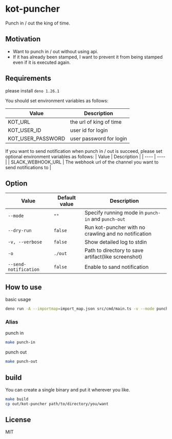 # kot-puncher

Punch in / out the king of time.

## Motivation

- Want to punch in / out without using api.
- If it has already been stamped, I want to prevent it from being stamped even if it is executed again.

## Requirements

please install `deno 1.26.1`

You should set environment variables as follows:

|  Value  |  Description |
| ---- | ---- |
|  KOT_URL  |   the url of king of time  |
|  KOT_USER_ID  |  user id for login  |
|  KOT_USER_PASSWORD  |  user password for login  |

If you want to send notification when punch in / out is succeed, please set optional environment variables as follows:
|  Value  |  Description |
| ---- | ---- |
|  SLACK_WEBHOOK_URL  | The webhook url of the channel you want to send notifications to |

## Option

|  Value  | Default value |  Description |
| ---- | ---- | ---- |
|  `--mode` | `""` | Specify running mode in `punch-in` and `punch-out` |
|  `--dry-run` | `false` | Run kot-puncher with no crawling and no notification |
|  `-v, --verbose` | `false` | Show detailed log to stdin |
|  `-o` | `./out` | Path to directory to save artifact(like screenshot) |
|  `--send-notification` | `false` | Enable to sand notification |

## How to use

basic usage

```bash
deno run -A --importmap=import_map.json src/cmd/main.ts -v --mode punch-in -o out --send-notification
```

### Alias

punch in

```bash
make punch-in
```

punch out

```bash
make punch-out
```

## build

You can create a single binary and put it wherever you like.

```bash
make build
cp out/kot-puncher path/to/directory/you/want
```

## License

MIT
